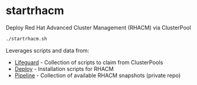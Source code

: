 # startrhacm
Deploy Red Hat Advanced Cluster Management (RHACM) via ClusterPool

```bash
./startrhacm.sh
```

Leverages scripts and data from:
- [Lifeguard](https://github.com/open-cluster-management/lifeguard) - Collection of scripts to claim from ClusterPools
- [Deploy](https://github.com/open-cluster-management/deploy) - Installation scripts for RHACM
- [Pipeline](https://github.com/open-cluster-management/pipeline) - Collection of available RHACM snapshots (private repo)
